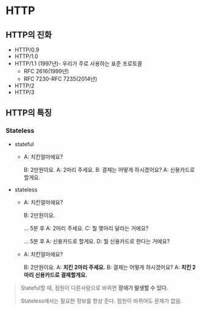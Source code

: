 # HTTP

## HTTP의 진화

- HTTP/0.9
- HTTP/1.0
- HTTP/1.1 (1997년)- 우리가 주로 사용하는 표준 프로토콜
  - RFC 2616(1999년)
  - RFC 7230-RFC 7235(2014년)
- HTTP/2
- HTTP/3



## HTTP의 특징

### Stateless

- stateful

  - A: 치킨얼마에요?

    B: 2만원이요.
    A: 2마리 주세요.
    B: 결제는 어떻게 하시겠어요?
    A: 신용카드로 할게요.

- stateless

  - A: 치킨얼마에요?

    B: 2만원이요.

    ... 5분 후
    A: 2마리 주세요.
    C: 뭘 몇마리 달라는 거에요?

    ... 5분 후
    A: 신용카드로 할게요.
    D: 뭘 신용카드로 한다는 거에요?

  - A: 치킨얼마에요?

    B: 2만원이요.
    A: **치킨 2마리 주세요.**
    B: 결제는 어떻게 하시겠어요?
    A: **치킨 2마리 신용카드로 결제할게요.**



> Stateful할 때, 점원이 다른사람으로 바뀌면 **장애가 발생할 수 있다.**
>
> Stateless에서는 필요한 정보를 항상 준다. 점원이 바뀌어도 문제가 없음.







